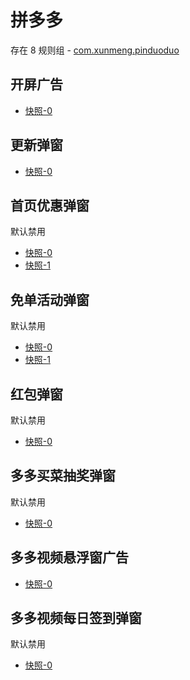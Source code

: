 # 拼多多

存在 8 规则组 - [com.xunmeng.pinduoduo](/src/apps/com.xunmeng.pinduoduo.ts)

## 开屏广告

- [快照-0](https://i.gkd.li/import/12799632)

## 更新弹窗

- [快照-0](https://gkd-kit.gitee.io/import/12642017)

## 首页优惠弹窗

默认禁用

- [快照-0](https://gkd-kit.gitee.io/import/12642015)
- [快照-1](https://gkd-kit.gitee.io/import/12642019)

## 免单活动弹窗

默认禁用

- [快照-0](https://gkd-kit.gitee.io/import/12642032)
- [快照-1](https://gkd-kit.gitee.io/import/12642038)

## 红包弹窗

默认禁用

- [快照-0](https://gkd-kit.gitee.io/import/12642023)

## 多多买菜抽奖弹窗

默认禁用

- [快照-0](https://gkd-kit.gitee.io/import/12642053)

## 多多视频悬浮窗广告

- [快照-0](https://gkd-kit.gitee.io/import/12642058)

## 多多视频每日签到弹窗

默认禁用

- [快照-0](https://gkd-kit.gitee.io/import/12700615)
